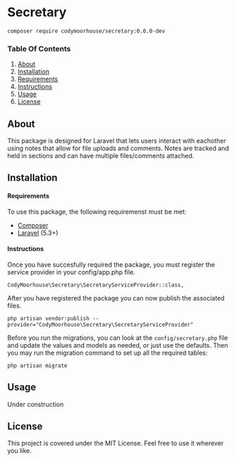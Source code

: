 # Secretary
```
composer require codymoorhouse/secretary:0.0.0-dev
```

### Table Of Contents
1. [About](#about)
2. [Installation](#installation)
3. [Requirements](#requirements)
4. [Instructions](#instructions)
5. [Usage](#usage)
6. [License](#license)

## About
This package is designed for Laravel that lets users interact with eachother using notes that allow for file uploads and comments. Notes are tracked and held in sections and can have multiple files/comments attached.

## Installation
#### Requirements
To use this package, the following requiremenst must be met:
- [Composer](https://getcomposer.org/)
- [Laravel](https://laravel.com/) (5.3+)

#### Instructions
Once you have succesfully required the package, you must register the service provider in your config/app.php file.
```
CodyMoorhouse\Secretary\SecretaryServiceProvider::class,
```

After you have registered the package you can now publish the associated files.
```
php artisan vendor:publish --provider="CodyMoorhouse\Secretary\SecretaryServiceProvider"
```

Before you run the migrations, you can look at the `config/secretary.php` file and update the values and models as needed, or just use the defaults. Then you may run the migration command to set up all the required tables:
```
php artisan migrate
```

## Usage
Under construction

## License
This project is covered under the MIT License. Feel free to use it wherever you like.